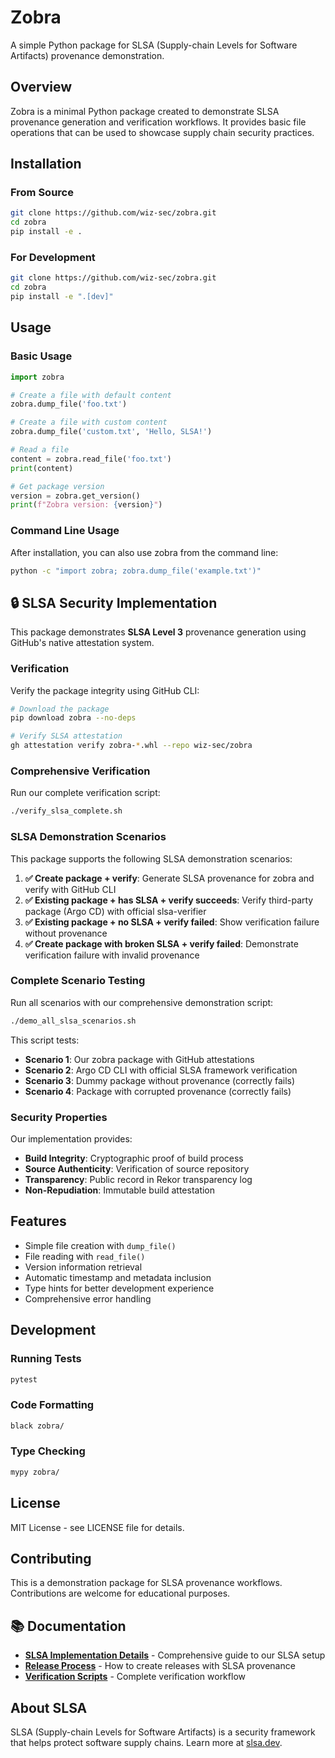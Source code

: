 # Zobra

A simple Python package for SLSA (Supply-chain Levels for Software Artifacts) provenance demonstration.

## Overview

Zobra is a minimal Python package created to demonstrate SLSA provenance generation and verification workflows. It provides basic file operations that can be used to showcase supply chain security practices.

## Installation

### From Source

```bash
git clone https://github.com/wiz-sec/zobra.git
cd zobra
pip install -e .
```

### For Development

```bash
git clone https://github.com/wiz-sec/zobra.git
cd zobra
pip install -e ".[dev]"
```

## Usage

### Basic Usage

```python
import zobra

# Create a file with default content
zobra.dump_file('foo.txt')

# Create a file with custom content
zobra.dump_file('custom.txt', 'Hello, SLSA!')

# Read a file
content = zobra.read_file('foo.txt')
print(content)

# Get package version
version = zobra.get_version()
print(f"Zobra version: {version}")
```

### Command Line Usage

After installation, you can also use zobra from the command line:

```bash
python -c "import zobra; zobra.dump_file('example.txt')"
```

## 🔒 SLSA Security Implementation

This package demonstrates **SLSA Level 3** provenance generation using GitHub's native attestation system.

### Verification

Verify the package integrity using GitHub CLI:

```bash
# Download the package
pip download zobra --no-deps

# Verify SLSA attestation
gh attestation verify zobra-*.whl --repo wiz-sec/zobra
```

### Comprehensive Verification

Run our complete verification script:

```bash
./verify_slsa_complete.sh
```

### SLSA Demonstration Scenarios

This package supports the following SLSA demonstration scenarios:

1. **✅ Create package + verify**: Generate SLSA provenance for zobra and verify with GitHub CLI
2. **✅ Existing package + has SLSA + verify succeeds**: Verify third-party package (Argo CD) with official slsa-verifier
3. **✅ Existing package + no SLSA + verify failed**: Show verification failure without provenance
4. **✅ Create package with broken SLSA + verify failed**: Demonstrate verification failure with invalid provenance

### Complete Scenario Testing

Run all scenarios with our comprehensive demonstration script:

```bash
./demo_all_slsa_scenarios.sh
```

This script tests:
- **Scenario 1**: Our zobra package with GitHub attestations
- **Scenario 2**: Argo CD CLI with official SLSA framework verification
- **Scenario 3**: Dummy package without provenance (correctly fails)
- **Scenario 4**: Package with corrupted provenance (correctly fails)

### Security Properties

Our implementation provides:
- **Build Integrity**: Cryptographic proof of build process
- **Source Authenticity**: Verification of source repository
- **Transparency**: Public record in Rekor transparency log
- **Non-Repudiation**: Immutable build attestation

## Features

- Simple file creation with `dump_file()`
- File reading with `read_file()`
- Version information retrieval
- Automatic timestamp and metadata inclusion
- Type hints for better development experience
- Comprehensive error handling

## Development

### Running Tests

```bash
pytest
```

### Code Formatting

```bash
black zobra/
```

### Type Checking

```bash
mypy zobra/
```

## License

MIT License - see LICENSE file for details.

## Contributing

This is a demonstration package for SLSA provenance workflows. Contributions are welcome for educational purposes.

## 📚 Documentation

- **[SLSA Implementation Details](SLSA_IMPLEMENTATION.md)** - Comprehensive guide to our SLSA setup
- **[Release Process](create_release.md)** - How to create releases with SLSA provenance
- **[Verification Scripts](verify_slsa_complete.sh)** - Complete verification workflow

## About SLSA

SLSA (Supply-chain Levels for Software Artifacts) is a security framework that helps protect software supply chains. Learn more at [slsa.dev](https://slsa.dev/).
